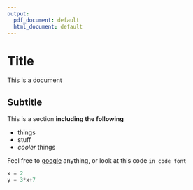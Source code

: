 ```yaml
---
output:
  pdf_document: default
  html_document: default
---
```

# Title

This is a document

## Subtitle

This is a section **including the following**

* things
* stuff
* *cooler* things

Feel free to [google](https://www.google.ca) anything, or look at this code `in code font`

```javascript
x = 2
y = 3*x+7
```